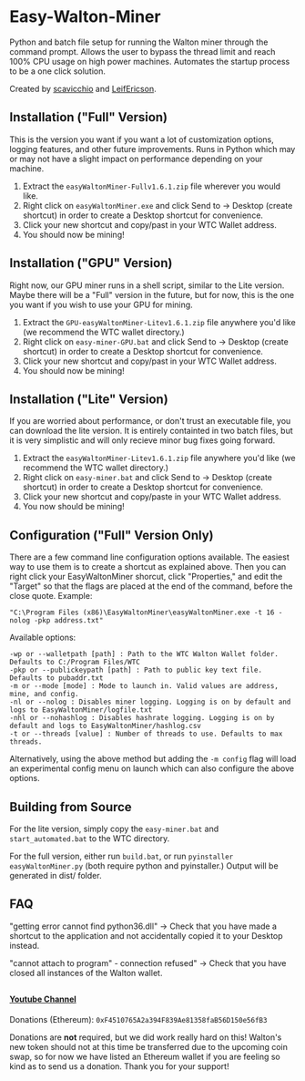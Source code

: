 # Easy-Walton-Miner
Python and batch file setup for running the Walton miner through the command prompt. Allows the user to bypass the thread limit and reach 100% CPU usage on high power machines. Automates the startup process to be a one click solution.

Created by [scavicchio](https://github.com/scavicchio) and [LeifEricson](https://github.com/EBLeifEricson).

## Installation ("Full" Version)
This is the version you want if you want a lot of customization options, logging features, and other future improvements. Runs in Python which may or may not have a slight impact on performance depending on your machine.
1) Extract the ```easyWaltonMiner-Fullv1.6.1.zip``` file wherever you would like.
2) Right click on ```easyWaltonMiner.exe``` and click Send to -> Desktop (create shortcut) in order to create a Desktop shortcut for convenience.
2) Click your new shortcut and copy/past in your WTC Wallet address.
3) You should now be mining!

## Installation ("GPU" Version)
Right now, our GPU miner runs in a shell script, similar to the Lite version. Maybe there will be a "Full" version in the future, but for now, this is the one you want if you wish to use your GPU for mining.
1) Extract the ```GPU-easyWaltonMiner-Litev1.6.1.zip``` file anywhere you'd like (we recommend the WTC wallet directory.)
2) Right click on ```easy-miner-GPU.bat``` and click Send to -> Desktop (create shortcut) in order to create a Desktop shortcut for convenience.
2) Click your new shortcut and copy/past in your WTC Wallet address.
3) You should now be mining!

## Installation ("Lite" Version)
If you are worried about performance, or don't trust an executable file, you can download the lite version. It is entirely containted in two batch files, but it is very simplistic and will only recieve minor bug fixes going forward.
1) Extract the ```easyWaltonMiner-Litev1.6.1.zip``` file anywhere you'd like (we recommend the WTC wallet directory.)
2) Right click on ```easy-miner.bat``` and click Send to -> Desktop (create shortcut) in order to create a Desktop shortcut for convenience.
2) Click your new shortcut and copy/paste in your WTC Wallet address. 
3) You now should be mining!

## Configuration ("Full" Version Only)
There are a few command line configuration options available. The easiest way to use them is to create a shortcut as explained above. Then you can right click your EasyWaltonMiner shorcut, click "Properties," and edit the "Target" so that the flags are placed at the end of the command, before the close quote. Example:

```
"C:\Program Files (x86)\EasyWaltonMiner\easyWaltonMiner.exe -t 16 -nolog -pkp address.txt"
```

Available options:
```
-wp or --walletpath [path] : Path to the WTC Walton Wallet folder. Defaults to C:/Program Files/WTC
-pkp or --publickeypath [path] : Path to public key text file. Defaults to pubaddr.txt
-m or --mode [mode] : Mode to launch in. Valid values are address, mine, and config.
-nl or --nolog : Disables miner logging. Logging is on by default and logs to EasyWaltonMiner/logfile.txt
-nhl or --nohashlog : Disables hashrate logging. Logging is on by default and logs to EasyWaltonMiner/hashlog.csv
-t or --threads [value] : Number of threads to use. Defaults to max threads. 
```

Alternatively, using the above method but adding the ```-m config``` flag will load an experimental config menu on launch which can also configure the above options.

## Building from Source
For the lite version, simply copy the ```easy-miner.bat``` and ```start_automated.bat``` to the WTC directory.

For the full version, either run ```build.bat```, or run ```pyinstaller easyWaltonMiner.py``` (both require python and pyinstaller.) Output will be generated in dist/ folder.

## FAQ
"getting error cannot find python36.dll" -> Check that you have made a shortcut to the application and not accidentally copied it to your Desktop instead. 

"cannot attach to program" - connection refused" -> Check that you have closed all instances of the Walton wallet. 

## 

#### [Youtube Channel](https://www.youtube.com/channel/UCfP0gt7jVOvb4SzkihderHQ?view_as=subscriber)

Donations (Ethereum): ```0xF4510765A2a394F839Ae81358faB56D150e56fB3```

Donations are **not** required, but we did work really hard on this! Walton's new token should not at this time be transferred due to the upcoming coin swap, so for now we have listed an Ethereum wallet if you are feeling so kind as to send us a donation. Thank you for your support!

